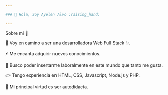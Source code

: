 ```yaml
---

### 👋 Hola, Soy Ayelen Alvo :raising_hand: 

---
```

Sobre mi 💬

:feet: Voy en camino a ser una desarrolladora Web Full Stack ✨.

⚡ Me encanta adquirir nuevos conocimientos.

:floppy_disk: Busco poder insertarme laboralmente en este mundo que tanto me gusta.

:point_right: Tengo experiencia en HTML, CSS, Javascript, Node.js y PHP.

:rainbow: Mi principal virtud es ser autodidacta.





<!--
**ayeAlvo/ayeAlvo** is a ✨ _special_ ✨ repository because its `README.md` (this file) appears on your GitHub profile.

Here are some ideas to get you started:

- 🔭 I’m currently working on ...
- 🌱 I’m currently learning ...
- 👯 I’m looking to collaborate on ...
- 🤔 I’m looking for help with ...
- 💬 Ask me about ...
- How to reach me How to reach me: ...
- 😄 Pronouns: ...
- ⚡ Fun fact: ...
-->
